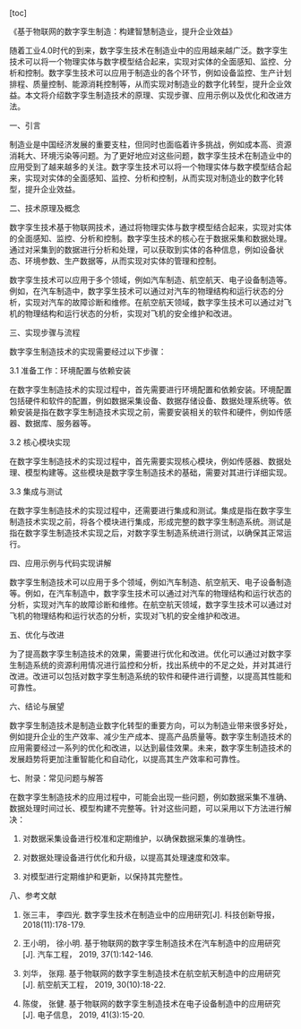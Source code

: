 
[toc]                    
                
                
《基于物联网的数字孪生制造：构建智慧制造业，提升企业效益》

随着工业4.0时代的到来，数字孪生技术在制造业中的应用越来越广泛。数字孪生技术可以将一个物理实体与数字模型结合起来，实现对实体的全面感知、监控、分析和控制。数字孪生技术可以应用于制造业的各个环节，例如设备监控、生产计划排程、质量控制、能源消耗控制等，从而实现对制造业的数字化转型，提升企业效益。本文将介绍数字孪生制造技术的原理、实现步骤、应用示例以及优化和改进方法。

一、引言

制造业是中国经济发展的重要支柱，但同时也面临着许多挑战，例如成本高、资源消耗大、环境污染等问题。为了更好地应对这些问题，数字孪生技术在制造业中的应用受到了越来越多的关注。数字孪生技术可以将一个物理实体与数字模型结合起来，实现对实体的全面感知、监控、分析和控制，从而实现对制造业的数字化转型，提升企业效益。

二、技术原理及概念

数字孪生技术基于物联网技术，通过将物理实体与数字模型结合起来，实现对实体的全面感知、监控、分析和控制。数字孪生技术的核心在于数据采集和数据处理。通过对采集到的数据进行分析和处理，可以获取到实体的各种信息，例如设备状态、环境参数、生产数据等，从而实现对实体的管理和控制。

数字孪生技术可以应用于多个领域，例如汽车制造、航空航天、电子设备制造等。例如，在汽车制造中，数字孪生技术可以通过对汽车的物理结构和运行状态的分析，实现对汽车的故障诊断和维修。在航空航天领域，数字孪生技术可以通过对飞机的物理结构和运行状态的分析，实现对飞机的安全维护和改进。

三、实现步骤与流程

数字孪生制造技术的实现需要经过以下步骤：

3.1 准备工作：环境配置与依赖安装

在数字孪生制造技术的实现过程中，首先需要进行环境配置和依赖安装。环境配置包括硬件和软件的配置，例如数据采集设备、数据存储设备、数据处理系统等。依赖安装是指在数字孪生制造技术实现之前，需要安装相关的软件和硬件，例如传感器、数据库、服务器等。

3.2 核心模块实现

在数字孪生制造技术的实现过程中，首先需要实现核心模块，例如传感器、数据处理、模型构建等。这些模块是数字孪生制造技术的基础，需要对其进行详细实现。

3.3 集成与测试

在数字孪生制造技术的实现过程中，还需要进行集成和测试。集成是指在数字孪生制造技术实现之前，将各个模块进行集成，形成完整的数字孪生制造系统。测试是指在数字孪生制造技术实现之后，对数字孪生制造系统进行测试，以确保其正常运行。

四、应用示例与代码实现讲解

数字孪生制造技术可以应用于多个领域，例如汽车制造、航空航天、电子设备制造等。例如，在汽车制造中，数字孪生技术可以通过对汽车的物理结构和运行状态的分析，实现对汽车的故障诊断和维修。在航空航天领域，数字孪生技术可以通过对飞机的物理结构和运行状态的分析，实现对飞机的安全维护和改进。

五、优化与改进

为了提高数字孪生制造技术的效果，需要进行优化和改进。优化可以通过对数字孪生制造系统的资源利用情况进行监控和分析，找出系统中的不足之处，并对其进行改进。改进可以包括对数字孪生制造系统的软件和硬件进行调整，以提高其性能和可靠性。

六、结论与展望

数字孪生制造技术是制造业数字化转型的重要方向，可以为制造业带来很多好处，例如提升企业的生产效率、减少生产成本、提高产品质量等。数字孪生制造技术的应用需要经过一系列的优化和改进，以达到最佳效果。未来，数字孪生制造技术的发展趋势将更加注重智能化和自动化，以提高其生产效率和可靠性。

七、附录：常见问题与解答

在数字孪生制造技术的应用过程中，可能会出现一些问题，例如数据采集不准确、数据处理时间过长、模型构建不完整等。针对这些问题，可以采用以下方法进行解决：

1. 对数据采集设备进行校准和定期维护，以确保数据采集的准确性。

2. 对数据处理设备进行优化和升级，以提高其处理速度和效率。

3. 对模型进行定期维护和更新，以保持其完整性。

八、参考文献

1. 张三丰， 李四光. 数字孪生技术在制造业中的应用研究[J]. 科技创新导报， 2018(11):178-179.

2. 王小明， 徐小明. 基于物联网的数字孪生制造技术在汽车制造中的应用研究[J]. 汽车工程， 2019, 37(1):142-146.

3. 刘华， 张翔. 基于物联网的数字孪生制造技术在航空航天制造中的应用研究[J]. 航空航天工程， 2019, 30(10):18-22.

4. 陈俊， 张健. 基于物联网的数字孪生制造技术在电子设备制造中的应用研究[J]. 电子信息， 2019, 41(3):15-20.

